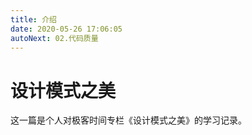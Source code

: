 ```yaml
---
title: 介绍
date: 2020-05-26 17:06:05
autoNext: 02.代码质量
---
```

# 设计模式之美

这一篇是个人对极客时间专栏《设计模式之美》的学习记录。

